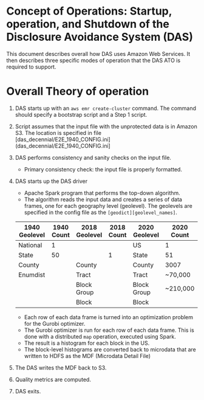 # Concept of Operations: Startup, operation, and Shutdown of the Disclosure Avoidance System (DAS)

This document describes overall how DAS uses Amazon Web Services. It
then describes three specific modes of operation that the DAS ATO is
required to support.

# Overall Theory of operation
1. DAS starts up with an `aws emr create-cluster` command. The command should specify a bootstrap script and a Step 1 script.
   
2. Script assumes that the input file with the unprotected data is in Amazon S3. The location is specified in file [das_decennial/E2E_1940_CONFIG.ini](das_decennial/E2E_1940_CONFIG.ini]

3. DAS performs consistency and sanity checks on the input file.
   * Primary consistency check: the input file is properly formatted.

4. DAS starts up the DAS driver
   * Apache Spark program that performs the top-down algorithm.
   * The algorithm reads the input data and creates a series of data frames, one for each geography level (geolevel). The geolevels are specified in the config file as the  `[geodict][geolevel_names]`.
   
   |1940 Geolevel | 1940 Count | 2018 Geolevel | 2018 Count | 2020 Geolevel | 2020 Count  |
   |--------------|------------|---------------|------------|---------------|-------------|
   |National      | 1          |               |            | US            | 1           |
   |State         | 50         |               |     1      | State         | 51          |
   |County        |            | County        |            | County        | 3007        |
   |Enumdist      |            | Tract         |            | Tract         | ~70,000     |
   |              |            | Block Group   |            | Block Group   | ~210,000    |
   |              |            | Block         |            | Block         |             |


   * Each row of each data frame is turned into an optimization problem for the Gurobi optimizer.
   * The Gurobi optimizer is run for each row of each data frame. This is done with a distributed `map` operation, executed using Spark.
   * The result is a histogram for each block in the US.
   * The block-level histograms are converted back to microdata that are written to HDFS as the MDF (Microdata Detail File)

 6. The DAS writes the MDF back to S3.

 7. Quality metrics are computed.

 8. DAS exits.


